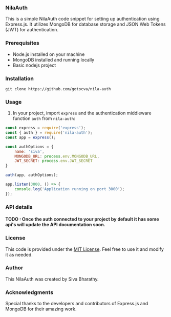 ### NilaAuth 


This is a simple NilaAuth code snippet for setting up authentication using Express.js. It utilizes MongoDB for database storage and JSON Web Tokens (JWT) for authentication.

### Prerequisites
- Node.js installed on your machine
- MongoDB installed and running locally
- Basic nodejs project 

### Installation
```
git clone https://github.com/gotocva/nila-auth
```

### Usage
1. In your project, import `express` and the authentication middleware function `auth` from `nila-auth`:

```javascript
const express = require('express');
const { auth } = require('nila-auth');
const app = express();

const authOptions = {
    name: 'siva', 
    MONGODB_URL: process.env.MONGODB_URL, 
    JWT_SECRET: process.env.JWT_SECRET 
}

auth(app, authOptions);

app.listen(3000, () => {
    console.log('Application running on port 3000');
});

```


### API details

#### TODO : Once the auth connected to your project by default it has some api's will update the API documentation soon.

### License
This code is provided under the [MIT License](https://opensource.org/licenses/MIT). Feel free to use it and modify it as needed.

### Author
This NilaAuth was created by Siva Bharathy.

### Acknowledgments
Special thanks to the developers and contributors of Express.js and MongoDB for their amazing work.